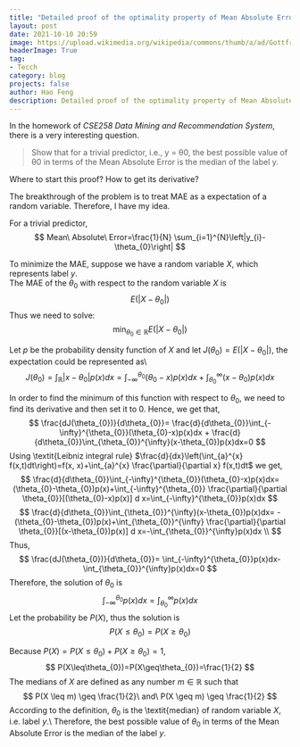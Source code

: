 ```yaml
---
title: "Detailed proof of the optimality property of Mean Absolute Error"
layout: post
date: 2021-10-10 20:59
image: https://upload.wikimedia.org/wikipedia/commons/thumb/a/ad/Gottfried-Wilhelm-Leibniz-Louis-Dutens-opera-omnia_MG_1180.tif/lossy-page1-220px-Gottfried-Wilhelm-Leibniz-Louis-Dutens-opera-omnia_MG_1180.tif.jpg
headerImage: True
tag:
- Tecch
category: blog
projects: false
author: Hao Feng
description: Detailed proof of the optimality property of Mean Absolute Error
---
```


In the homework of *CSE258 Data Mining and Recommendation System*, there is a very interesting question.

>Show that for a trivial predictor, i.e., y = θ0, the best possible value of θ0 in terms of the Mean Absolute Error is the median of the label y.

Where to start this proof? How to get its derivative?

The breakthrough of the problem is to treat MAE as a expectation of a random variable. Therefore, I have my idea.

For a trivial predictor,
$$
Mean\ Absolute\ Error=\frac{1}{N} \sum_{i=1}^{N}\left|y_{i}-\theta_{0}\right|
$$

To minimize the MAE, suppose we have a random variable $X$, which represents label $y$.  
The MAE of the $\theta_{0}$ with respect to the random variable $X$ is
$$
E(|X-\theta_{0}|)
$$
Thus we need to solve:
$$
\min _{\theta_{0} \in \mathbb{R}} E(|X-\theta_{0}|)
$$

Let $p$ be the probability density function of $X$ and let $J(\theta_{0})=E(|X-\theta_{0}|)$, the expectation could be represented as\\
$$
J(\theta_{0})=\int_{\mathbb{R}}|x-\theta_{0}|p(x)dx=\int_{-\infty}^{\theta_{0}}(\theta_{0}-x)p(x)dx+\int_{\theta_{0}}^{\infty}(x-\theta_{0})p(x)dx
$$

In order to find the minimum of this function with respect to $\theta_{0}$, we need to find its derivative and then set it to 0. Hence, we get that,
$$
\frac{dJ(\theta_{0})}{d\theta_{0}}=
\frac{d}{d\theta_{0}}\int_{-\infty}^{\theta_{0}}(\theta_{0}-x)p(x)dx +
\frac{d}{d\theta_{0}}\int_{\theta_{0}}^{\infty}(x-\theta_{0})p(x)dx=0
$$
Using \textit{Leibniz integral rule} $\frac{d}{dx}\left(\int_{a}^{x} f(x,t)dt\right)=f(x, x)+\int_{a}^{x} \frac{\partial}{\partial x} f(x,t)dt$ we get,
$$
\frac{d}{d\theta_{0}}\int_{-\infty}^{\theta_{0}}(\theta_{0}-x)p(x)dx=
(\theta_{0}-\theta_{0})p(x)+\int_{-\infty}^{\theta_{0}} \frac{\partial}{\partial \theta_{0}}[(\theta_{0}-x)p(x)] d x=\int_{-\infty}^{\theta_{0}}p(x)dx
$$
$$
\frac{d}{d\theta_{0}}\int_{\theta_{0}}^{\infty}(x-\theta_{0})p(x)dx=
-(\theta_{0}-\theta_{0})p(x)+\int_{\theta_{0}}^{\infty} \frac{\partial}{\partial \theta_{0}}[(x-\theta_{0})p(x)] d x=-\int_{\theta_{0}}^{\infty}p(x)dx \\
$$
Thus,
$$
\frac{dJ(\theta_{0})}{d\theta_{0}}=
\int_{-\infty}^{\theta_{0}}p(x)dx-\int_{\theta_{0}}^{\infty}p(x)dx=0
$$
Therefore, the solution of $\theta_{0}$ is
$$
\int_{-\infty}^{\theta_{0}}p(x)dx=\int_{\theta_{0}}^{\infty}p(x)dx
$$
Let the probability be $P(X)$, thus the solution is
$$
P(X\leq\theta_{0})=P(X\geq\theta_{0})
$$

Because $P(X)=P(X\leq\theta_{0})+P(X\geq\theta_{0})=1$,
$$
P(X\leq\theta_{0})=P(X\geq\theta_{0})=\frac{1}{2}
$$
The medians of $X$ are defined as any number $m \in \mathbb{R}$ such that
$$
P(X \leq m) \geq \frac{1}{2}\ and\ P(X \geq m) \geq \frac{1}{2}
$$
According to the definition, $\theta_{0}$ is the \textit{median} of random variable $X$, i.e. label $y$.\\
Therefore, the best possible value of $\theta_{0}$ in terms of the Mean Absolute Error is the median of the label $y$.
